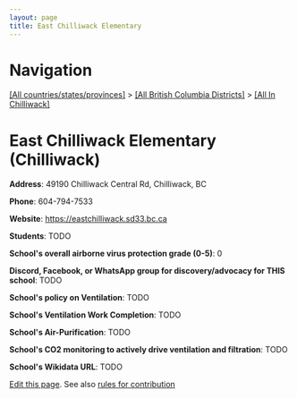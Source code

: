 ```yaml
---
layout: page
title: East Chilliwack Elementary
---
```

# Navigation

[[All countries/states/provinces]](../../..) > [[All British Columbia Districts]](../..) > [[All In Chilliwack]](..)

# East Chilliwack Elementary (Chilliwack)

**Address**: 49190 Chilliwack Central Rd, Chilliwack, BC

**Phone**: 604-794-7533

**Website**: <https://eastchilliwack.sd33.bc.ca>

**Students**: TODO

**School's overall airborne virus protection grade (0-5)**: 0

**Discord, Facebook, or WhatsApp group for discovery/advocacy for THIS school**: TODO

**School's policy on Ventilation**: TODO

**School's Ventilation Work Completion**: TODO

**School's Air-Purification**: TODO

**School's CO2 monitoring to actively drive ventilation and filtration**: TODO

**School's Wikidata URL**: TODO


[Edit this page](https://github.com/ventilate-schools/BC/edit/main/./Chilliwack/East_Chilliwack_Elementary.md). See also [rules for contribution](../../../contribution-rules/)